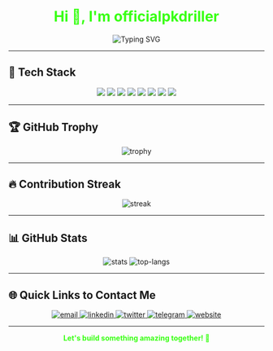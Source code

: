 <!-- GitHub Profile README for officialpkdriller -->

<h1 align="center" style="color:#39FF14;">Hi 👋, I'm officialpkdriller</h1>

<p align="center">
  <img src="https://readme-typing-svg.herokuapp.com?font=Fira+Code&weight=700&size=25&duration=4000&pause=500&color=39FF14&center=true&vCenter=true&width=435&lines=Passionate+Developer;Open+Source+Contributor;Loves+Green+Tech" alt="Typing SVG" />
</p>

---

## 🚀 Tech Stack

<p align="center">
  <img src="https://img.shields.io/badge/Python-39FF14?style=for-the-badge&logo=python&logoColor=black" />
  <img src="https://img.shields.io/badge/JavaScript-39FF14?style=for-the-badge&logo=javascript&logoColor=black" />
  <img src="https://img.shields.io/badge/TypeScript-39FF14?style=for-the-badge&logo=typescript&logoColor=black" />
  <img src="https://img.shields.io/badge/React-39FF14?style=for-the-badge&logo=react&logoColor=black" />
  <img src="https://img.shields.io/badge/Node.js-39FF14?style=for-the-badge&logo=node.js&logoColor=black" />
  <img src="https://img.shields.io/badge/Docker-39FF14?style=for-the-badge&logo=docker&logoColor=black" />
  <img src="https://img.shields.io/badge/Git-39FF14?style=for-the-badge&logo=git&logoColor=black" />
  <img src="https://img.shields.io/badge/Linux-39FF14?style=for-the-badge&logo=linux&logoColor=black" />
</p>

---

## 🏆 GitHub Trophy

<p align="center">
  <img src="https://github-profile-trophy.vercel.app/?username=officialpkdriller&theme=onedark&no-frame=true&column=7&title=Stars,Followers,Commit,PR,Issues,Repositories,Reviews&margin-w=10&margin-h=10&no-bg=true&color=39FF14" alt="trophy" />
</p>

---

## 🔥 Contribution Streak

<p align="center">
  <img src="https://github-readme-streak-stats.herokuapp.com/?user=officialpkdriller&theme=dark&background=000000&ring=39FF14&fire=39FF14&currStreakNum=39FF14&sideNums=39FF14&dates=39FF14&sideLabels=39FF14" alt="streak" />
</p>

---

## 📊 GitHub Stats

<p align="center">
  <img src="https://github-readme-stats.vercel.app/api?username=officialpkdriller&show_icons=true&theme=dark&title_color=39FF14&icon_color=39FF14&text_color=39FF14&bg_color=000000" alt="stats" />
  <img src="https://github-readme-stats.vercel.app/api/top-langs/?username=officialpkdriller&layout=compact&theme=dark&title_color=39FF14&text_color=39FF14&bg_color=000000" alt="top-langs" />
</p>

---

## 🌐 Quick Links to Contact Me

<p align="center">
  <a href="benardwachira49@gmail.com">
    <img src="https://img.shields.io/badge/Email-39FF14?style=for-the-badge&logo=gmail&logoColor=black" alt="email"/>
  </a>
  <a href="https://linkedin.com/in/yourprofile" target="_blank">
    <img src="https://img.shields.io/badge/LinkedIn-39FF14?style=for-the-badge&logo=linkedin&logoColor=black" alt="linkedin"/>
  </a>
  <a href="https://twitter.com/yourprofile" target="_blank">
    <img src="https://img.shields.io/badge/Twitter-39FF14?style=for-the-badge&logo=twitter&logoColor=black" alt="twitter"/>
  </a>
  <a href="https://t.me/dev_pkdrillerbot" target="_blank">
    <img src="https://img.shields.io/badge/Telegram-39FF14?style=for-the-badge&logo=telegram&logoColor=black" alt="telegram"/>
  </a>
  <a href="https://yourwebsite.com" target="_blank">
    <img src="https://img.shields.io/badge/Website-39FF14?style=for-the-badge&logo=google-chrome&logoColor=black" alt="website"/>
  </a>
</p>

---

<p align="center" style="color:#39FF14;">
  <b>Let's build something amazing together! 🚀</b>
</p>

<!-- Replace "your@email.com" and profile URLs with your actual info -->
